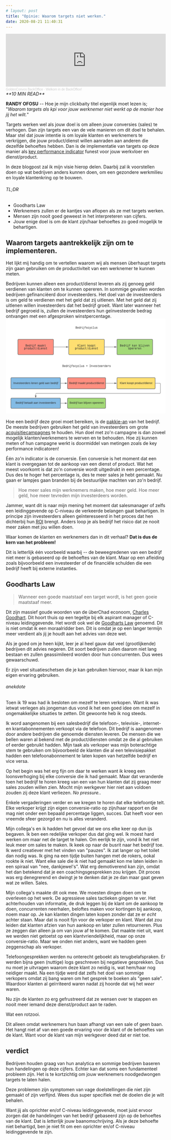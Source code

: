 ```yaml
---
# layout: post
title: "Opinie: Waarom targets niet werken."
date: 2020-08-21 11:40:31
---
```

<iframe width="100%" height="166" scrolling="no" frameborder="no" allow="autoplay" src="https://w.soundcloud.com/player/?url=https%3A//api.soundcloud.com/tracks/880276330&color=%23daa51f&auto_play=false&hide_related=false&show_comments=true&show_user=true&show_reposts=false&show_teaser=true"></iframe><div style="font-size: 10px; color: #cccccc;line-break: anywhere;word-break: normal;overflow: hidden;white-space: nowrap;text-overflow: ellipsis; font-family: Interstate,Lucida Grande,Lucida Sans Unicode,Lucida Sans,Garuda,Verdana,Tahoma,sans-serif;font-weight: 100;"><a href="https://soundcloud.com/goldenconvos" title="GoldenConvos BackOffice" target="_blank" style="color: #cccccc; text-decoration: none;">GoldenConvos BackOffice</a> · <a href="https://soundcloud.com/goldenconvos/backoffice" title="Welkom in de BackOffice!" target="_blank" style="color: #cccccc; text-decoration: none;">Welkom in de BackOffice!</a></div>

<link rel="stylesheet" href="https://cdnjs.cloudflare.com/ajax/libs/font-awesome/4.7.0/css/font-awesome.min.css">
<i class="fa fa-clock-o" aria-hidden="true" style="fontsize:20px"> **10 MIN READ**</i>

**RANDY OFOSU** -- Hoe je mijn clickbaity titel eigenlijk moet lezen is; "*Waarom targets als kpi voor jouw werknemer niet werkt op de manier hoe jij het wilt.*" 

Targets werken wel als jouw doel is om alleen jouw conversies (sales) te verhogen. Dan zijn targets een van de vele manieren om dit doel te behalen. Maar stel dat jouw intentie is om loyale klanten en werknemers te verkrijgen, die jouw product/dienst willen aanraden aan anderen die dezelfde behoeftes hebben. Dan is de implementatie van targets op deze manier als <a href="https://www.marketingtermen.nl/begrip/key-performance-indicator" title="Definitie: Key Performance Indicator" alt="Definitie: Key Perfomance Indicator" target="_blank">key performance indicator</a> funest voor jouw werkvloer en dienst/product.

In deze blogpost zal ik mijn visie hierop delen. Daarbij zal ik voorstellen doen op wat bedrijven anders kunnen doen, om een gezondere werkmilieu en loyale klantenkring op te bouwen. 

###### TL;DR

- Goodharts Law
- Werknemers zullen er de kantjes van aflopen als ze met targets werken.
- Mensen zijn nooit goed geweest in het interpreteren van cijfers.
- Jouw enige doel is om de klant zijn/haar behoeftes zo goed mogelijk te behartigen.

## Waarom targets aantrekkelijk zijn om te implementeren.
Het lijkt mij handig om te vertellen waarom wij als mensen überhaupt targets zijn gaan gebruiken om de productiviteit van een werknemer te kunnen meten. 

Bedrijven kunnen alleen een product/dienst leveren als zij genoeg geld verdienen van klanten om te kunnen opereren. In sommige gevallen worden bedrijven gefinanciëerd door investeerders. Het doel van de investeerders is om geld te verdienen met het geld dat zij uitlenen. Met het geld dat zij uitlenen willen investeerders dat het bedrijf groeit. Want later wanneer het bedrijf gegroeid is, zullen de investeerders hun geïnvesteerde bedrag ontvangen met een afgesproken winstpercentage. 
<img src="/assets/img/bedrijfscyclus.png" alt="Het bedrijfscyclus in beweging" title="Bedrijfscyclus">

Hoe een bedrijf deze groei moet bereiken, is de <a href="https://nl.wikipedia.org/wiki/Pakkie-an" title="Een kleine funfact" alt="Een kleine funfact" target="_blank">pakkie-an</a> van het bedrijf. De meeste bedrijven gebruiken het geld van investeerders om grote <a href="https://www.marketingtermen.nl/begrip/acquisitie" title="Definitie: acquisitie" alt="Definitie: acquisitie" target="_blank"> acquisitiecampagnes</a> te houden. Hun doel met zo'n campagne is dan zoveel mogelijk klanten/werknemers te werven en te behouden. Hoe zij kunnen meten of hun campagne werkt is doormiddel van metingen zoals de key performance indicatoren! 

Één zo'n indicator is de conversie. Een conversie is het moment dat een klant is overgegaan tot de aankoop van een dienst of product. Wat het meest voorkomt is dat zo'n conversie wordt uitgedrukt in een percentage. Dus des te hoger het percentage is, des te meer sales je hebt gemaakt. Nu gaan er lampjes gaan branden bij de bestuurlijke machten van zo'n bedrijf. 

>Hoe meer sales mijn werknemers maken, hoe meer geld. Hoe meer geld, hoe meer tevreden mijn investerdeers worden.

Jammer, want dit is naar mijn mening het moment dat salesmanager of zelfs een leidinggevende op C-niveau de verkeerde belangen gaat behartigen. In principe zijn investeerders alleen geïnteresseerd in het proces dat hen dichterbij hun <a href="https://nl.wikipedia.org/wiki/Return_on_investment" title="definitie: Return on Investment" target="_blank">ROI</a> brengt. Anders loop je als bedrijf het risico dat ze nooit meer zaken met jou willen doen. 

Waar komen de klanten en werknemers dan in dit verhaal? **Dat is dus de kern van het probleem!**

Dit is letterlijk één voorbeeld waarbij -- de beweegredenen van een bedrijf niet meer is gebaseerd op de behoeftes van de klant. Maar op een afleiding zoals bijvoorbeeld een investeerder of de financiële schulden die een bedrijf heeft bij externe instanties.

## Goodharts Law

>Wanneer een goede maatstaaf een target wordt, is het geen goeie maatstaaf meer.

Dit zijn massief goude woorden van de überChad econoom, <a href="https://en.wikipedia.org/wiki/Charles_Goodhart" title="Wikipagina over Charles Goodhart" alt="Wikipagina over Charles Goodhart" target="_blank">Charles Goodhart</a>. Dit hoort thuis op een tegeltje bij elk aspirant manager of C-niveau leidinggevende. Het wordt ook wel de <a href="" target="_blank" title="Wikipagina over Goodharts Law (Engels)">Goodharts Law</a> genoemd. Dit is niet omdat ik een moraalridder ben. Dit is omdat je op een langer termijn meer verdient als jij je houdt aan het advies van deze wet.

Als je goed om je heen kijkt, leer je al heel gauw dat veel (grootlijkende) bedrijven dit advies negeren. Dit soort bedrijven zullen daarom niet lang bestaan en zullen geassimileerd worden door hun concurrenten. Dus wees gewaarschuwd. 

Er zijn veel situatieschetsen die je kan gebruiken hiervoor, maar ik kan mijn eigen ervaring gebruiken. 

###### anekdote

Toen ik 19 was had ik besloten om mezelf te leren verkopen. Want ik was ietwat verlegen als jongeman dus vond ik het een goed idee om mezelf in ongemakkelijke situaties te zetten. Dit gewoonte heb ik nog steeds. 

Ik word aangenomen bij een salesbedrijf die telefoon-, televisie-, internet- en krantabonnementen verkoopt via de telefoon. Dit bedrijf is aangenomen door andere bedrijven die genoemde diensten leveren. De mensen die we bellen waren al bekend met de product/diensten omdat ze die al gebruiken of eerder gebruikt hadden. Mijn taak als verkoper was mijn boterachtige stem te gebruiken om bijvoorbeeld de klanten die al een televisiepakket hadden een telefoonabonnement te laten kopen van hetzelfde bedrijf en vice versa.

Op het begin was het erg fijn om daar te werken want ik kreeg een loonsverhoging bij elke conversie die ik had gemaakt. Maar dat veranderde toen het bedrijf te horen kreeg van een van hun klanten dat zij graag meer sales zouden willen zien. Mocht mijn werkgever hier niet aan voldoen zouden zij deze klant verliezen. *No pressure..*

Enkele vergaderingen verder en we kregen te horen dat elke telefoontje telt. Elke verkoper krijgt zijn eigen conversie-ratio op zijn/haar rapport en die mag niet onder een bepaald percentage liggen, succes. Dat heeft voor een vreemde sfeer gezorgd en nu is alles veranderd.

Mijn collega's en ik hadden het gevoel dat we ons elke keer op dun ijs begaven. Ik ben een redelijke verkoper dus dat ging wel. Ik moest hard werken om maar net de target te halen. Om eerlijk te zijn, vond ik het niet leuk meer om sales te maken. Ik keek op naar de busrit naar het bedrijf toe. Ik werd creatiever met het vinden van "pauzes". Ik zat langer op het toilet dan nodig was. Ik ging na een tijdje buiten hangen met de rokers, ookal rookte ik niet. Want elke sale die ik niet had gemaakt kon me laten leiden in een spiraal van "nee, dankjewel's". Wat erg demotiverend kan zijn, omdat het dan betekend dat je een coachingsgesprekken zou krijgen. Dit proces was erg denegrerend en dwingt je te denken dat je ze dan maar gaat geven wat ze willen. Sales.

Mijn collega's maakte dit ook mee. We moesten dingen doen om te overleven op het werk. De agressieve sales tactieken gingen te ver. Het achterhouden van informatie, de druk leggen bij de klant om de aankoop te doen, concurrenten neerhalen, beloftes maken voor kortingen bij aankoop, noem maar op. Je kan klanten dingen laten kopen zonder dat ze er *echt* achter staan. Maar dat is nooit fijn voor de verkoper en klant. Want dat zou leiden dat klanten afzien van hun aankoop en later zullen retourneren. Plus ze zeggen dan alleen ja om van jouw af te komen. Dat maakte niet uit, want we werden niet getoetst op een klantvriendelijkheid, maar op onze conversie-ratio. Maar we onden niet anders, want we hadden geen zeggenschap als verkoper.

Telefoongesprekken werden nu onterecht geboekt als terugbelafspraken. Er werden bijna geen (nuttige) logs geschreven bij negatieve gesprekken. Dus nu moet je uitvragen waarom deze klant zo neidig is, wat hem/haar nog neidiger maakt. Na een tijdje werd dat zelfs het doel van sommige verkopers omdat zij bang waren om het gesprek te boeken als "geen sale". Waardoor klanten al geïrriteerd waren nadat zij hoorde dat wij het *weer* waren. 

Nu zijn de klanten zo erg gefrustreerd dat ze wensen over te stappen en nooit meer iemand deze dienst/product aan te raden. 

Wat een rotzooi. 

Dit alleen omdat werknemers hun baan afhangt van een sale of geen baan. Het hangt niet af van een goede ervaring voor de klant of de behoeftes van de klant. Want voor de klant van mijn werkgever deed dat er niet toe.

## verdict

Bedrijven houden graag van hun analytica en sommige bedrijven baseren hun handelingen op deze cijfers. Echter kan dat soms een fundamenteel probleem zijn. Het is te kortzichtig om jouw werknemers noodgedwongen targets te laten halen. 

Deze problemen zijn symptomen van vage doelstellingen die niet zijn gemaakt of zijn verfijnd. Wees dus super specifiek met de doelen die je wilt behalen.

Want jij als oprichter en/of C-niveau leidinggevende, moet juist ervoor zorgen dat de handelingen van het bedrijf gebaseerd zijn op de behoeftes van de klant. Dat is *letterlijk* jouw baanomschrijving. Als je deze behoefte niet behartigd, ben je niet fit om een oprichter en/of C-niveau leidinggevende te zijn.

